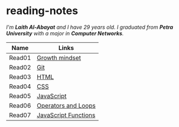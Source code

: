 # reading-notes

_I'm **Laith Al-Abayat** and I have 29 years old.
I graduated from **Petra University** with a major in **Computer Networks**._

| Name       | Links |
| ----------- | ----------- |
| Read01      | [Growth mindset](https://laithabayat.github.io/reading-notes/Read01)       |
| Read02      | [Git](https://laithabayat.github.io/reading-notes/Read02)       |
| Read03      | [HTML](https://laithabayat.github.io/reading-notes/Read03)       |
| Read04      | [CSS](https://laithabayat.github.io/reading-notes/Read04)       |
| Read05     | [JavaScript](https://laithabayat.github.io/reading-notes/Read05)       |
| Read06     | [Operators and Loops](https://laithabayat.github.io/reading-notes/Read06)       |
| Read07     | [JavaScript Functions](https://laithabayat.github.io/reading-notes/Read06)   
